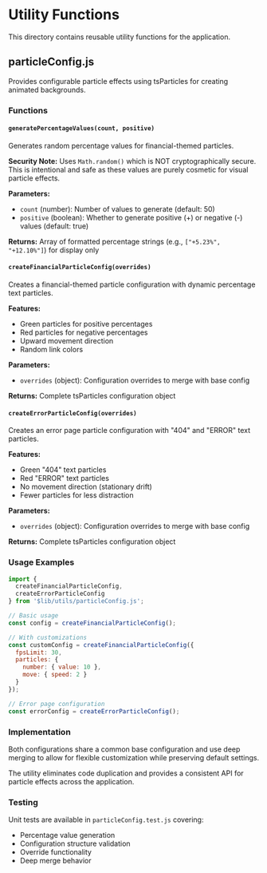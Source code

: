 # Utility Functions

This directory contains reusable utility functions for the application.

## particleConfig.js

Provides configurable particle effects using tsParticles for creating animated backgrounds.

### Functions

#### `generatePercentageValues(count, positive)`

Generates random percentage values for financial-themed particles.

**Security Note:** Uses `Math.random()` which is NOT cryptographically secure. This is intentional and safe as these values are purely cosmetic for visual particle effects.

**Parameters:**
- `count` (number): Number of values to generate (default: 50)
- `positive` (boolean): Whether to generate positive (+) or negative (-) values (default: true)

**Returns:** Array of formatted percentage strings (e.g., `["+5.23%", "+12.10%"]`) for display only

#### `createFinancialParticleConfig(overrides)`

Creates a financial-themed particle configuration with dynamic percentage text particles.

**Features:**
- Green particles for positive percentages
- Red particles for negative percentages
- Upward movement direction
- Random link colors

**Parameters:**
- `overrides` (object): Configuration overrides to merge with base config

**Returns:** Complete tsParticles configuration object

#### `createErrorParticleConfig(overrides)`

Creates an error page particle configuration with "404" and "ERROR" text particles.

**Features:**
- Green "404" text particles
- Red "ERROR" text particles
- No movement direction (stationary drift)
- Fewer particles for less distraction

**Parameters:**
- `overrides` (object): Configuration overrides to merge with base config

**Returns:** Complete tsParticles configuration object

### Usage Examples

```javascript
import { 
  createFinancialParticleConfig, 
  createErrorParticleConfig 
} from '$lib/utils/particleConfig.js';

// Basic usage
const config = createFinancialParticleConfig();

// With customizations
const customConfig = createFinancialParticleConfig({
  fpsLimit: 30,
  particles: {
    number: { value: 10 },
    move: { speed: 2 }
  }
});

// Error page configuration
const errorConfig = createErrorParticleConfig();
```

### Implementation

Both configurations share a common base configuration and use deep merging to allow for flexible customization while preserving default settings.

The utility eliminates code duplication and provides a consistent API for particle effects across the application.

### Testing

Unit tests are available in `particleConfig.test.js` covering:
- Percentage value generation
- Configuration structure validation
- Override functionality
- Deep merge behavior